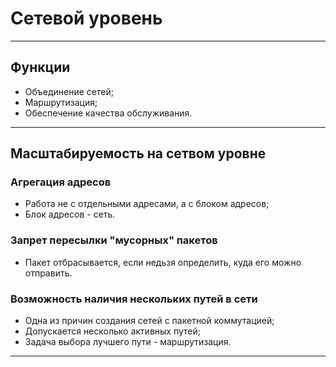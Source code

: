 # Сетевой уровень

---

## Функции

- Объединение сетей;
- Маршрутизация;
- Обеспечение качества обслуживания.

---

## Масштабируемость на сетвом уровне

### Агрегация адресов

- Работа не с отдельными адресами, а с блоком адресов;
- Блок адресов - сеть.

### Запрет пересылки "мусорных" пакетов

- Пакет отбрасывается, если недьзя определить, куда его можно отправить.

### Возможность наличия нескольких путей в сети

- Одна из причин создания сетей с пакетной коммутацией;
- Допускается несколько активных путей;
- Задача выбора лучшего пути - маршрутизация.

---

